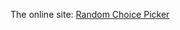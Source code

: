 The online site: <a href="https://lissbethe.github.io/RandomChoicePicker/" target="_blank">Random Choice Picker</a>

